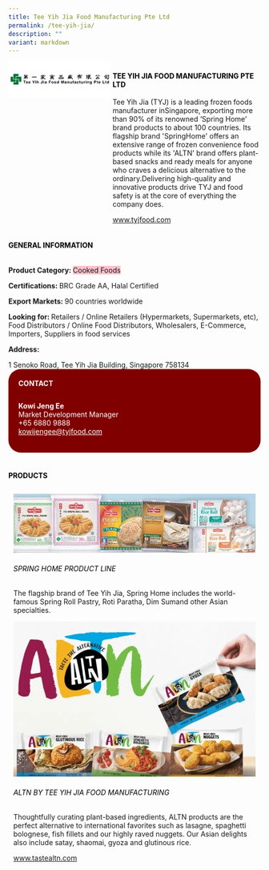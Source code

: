 ```yaml
---
title: Tee Yih Jia Food Manufacturing Pte Ltd
permalink: /tee-yih-jia/
description: ""
variant: markdown
---
```

<div class="flex-paragraph"> 
<p style="text-transform: uppercase">
</p>
</div> 
<div class="flex-container" style="display: flex; flex-wrap: wrap;"> 
<div class="card sgds" style="flex: 1 1 40%; display: block;">
<img src="/images/tee_yih_jia_logo.png">
</div> 
<div class="card-sgds" style="flex: 1 1 58%; display: block; margin-left: 3px"> 
<h4 style="text-transform: uppercase; color: black;">
<b>Tee Yih Jia Food Manufacturing Pte Ltd
</b>
</h4> 
<p>Tee Yih Jia (TYJ) is a leading frozen foods manufacturer inSingapore, exporting more than 90% of its renowned ‘Spring Home’ brand products to about 100 countries. Its flagship brand 'SpringHome' offers an extensive range of frozen convenience food products while its 'ALTN' brand offers plant-based snacks and ready meals for anyone who craves a delicious alternative to the ordinary.Delivering high-quality and innovative products drive TYJ and food safety is at the core of everything the company does.
</p> 
<p>
<a target="_blank" href="http://www.tyjfood.com/">www.tyjfood.com
</a>
</p> 
</div> 
</div> 
<h4 style="text-transform: uppercase; color: black;">
<b>General Information
</b>
</h4> 
<div class="flex-container" style="display: flex; flex-wrap: wrap;"> 
<div class="card sgds" style="flex: 1 1 65%; display: block; align-self: stretch"> 
<div class="flex-paragraph"> 
<p>
<b>Product Category: 
</b>
<span style="background-color: pink; border-radius: 10 px;">Cooked Foods
</span>
</p> 
<p>
<b>Certifications: 
</b>BRC Grade AA, Halal Certified
</p> 
<p>
<b>Export Markets: 
</b>90 countries worldwide
</p> 
<p style="margin-bottom: 10px;">
<b>Looking for: 
</b>Retailers / Online Retailers (Hypermarkets, Supermarkets, etc), Food Distributors / Online Food Distributors, Wholesalers, E-Commerce, Importers, Suppliers in food services
</p>
<p>
<b>Address: 
</b>
</p> 1 Senoko Road, Tee Yih Jia Building, Singapore 758134 
</div> 
</div> 
<div class="card sgds" style="flex: 1 1 35%; padding: 10px; display: block; background-color: maroon; border-radius: 25px; align-self: center;"> 
<h4 style="color: white; margin-top: 10px; margin-left: 10px;">CONTACT
</h4> 
<div class="flex-paragraph"> 
<p style="padding: 10px; color: white;">
<b>Kowi Jeng Ee
</b>
<br>Market Development Manager
<br>+65 6880 9888
<br>
<a style="color: white;" href="mailto:kowijengee@tyjfood.com">kowijengee@tyjfood.com
</a>
</p> 
</div> 
</div> 
</div> 
<br> 
<h4 style="text-transform: uppercase; color: black;">
<b>products
</b>
</h4> 
<div style="display: flex; flex-wrap: wrap;"> 
</div> 
<div style="flex: 1 1 47%; margin: 10px; display: block;" class="card sgds"> 
<div style="display: block;" class="flex-image">
<img src="/images/tee_yih_jia_1.png">
</div> 
<div class="flex-paragraph"> 
<h6 style="text-transform: uppercase; color: black;">Spring Home Product line
</h6> 
<p>The flagship brand of Tee Yih Jia, Spring Home includes the world-famous Spring Roll Pastry, Roti Paratha, Dim Sumand other Asian specialties.
</p>
</div> 
</div> 
<div class="card sgds" style="flex: 1 1 47%; margin: 10px; display: block;"> 
<div class="flex-image" style="display: block;">
</div> 
<div style="display: block;" class="flex-image">
<img src="/images/tee_yih_jia_2.png">
</div> 
<div class="flex-paragraph"> 
<h6 style="text-transform: uppercase; color: black;">ALTN by Tee Yih Jia Food Manufacturing
</h6> 
<p>Thoughtfully curating plant-based ingredients, ALTN products are the perfect alternative to international favorites such as lasagne, spaghetti bolognese, fish fillets and our highly raved nuggets. Our Asian delights also include satay, shaomai, gyoza and glutinous rice.
</p> 
<p>
<a href="https://www.tastealtn.com" target="_blank">www.tastealtn.com
</a> 
</p>
</div> 
</div>